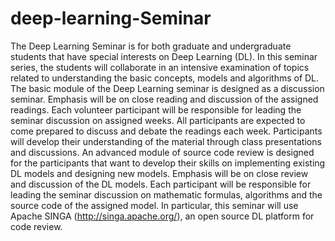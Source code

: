# deep-learning-Seminar
The Deep Learning Seminar is for both graduate and undergraduate students that have special interests on Deep Learning (DL). In this seminar series, the students will collaborate in an intensive examination of topics related to understanding the basic concepts, models and algorithms of DL.  The basic module of the Deep Learning seminar is designed as a discussion seminar. Emphasis will be on close reading and discussion of the assigned readings. Each volunteer participant will be responsible for leading the seminar discussion on assigned weeks. All participants are expected to come prepared to discuss and debate the readings each week. Participants will develop their understanding of the material through class presentations and discussions. An advanced module of source code review is designed for the participants that want to develop their skills on implementing existing DL models and designing new models. Emphasis will be on close review and discussion of the DL models. Each participant will be responsible for leading the seminar discussion on mathematic formulas, algorithms and the source code of the assigned model. In particular, this seminar will use Apache SINGA (http://singa.apache.org/), an open source DL platform for code review. 
